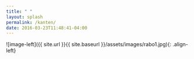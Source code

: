 ```yaml
---
title: " "
layout: splash
permalink: /kanten/
date: 2016-03-23T11:48:41-04:00
---
```




![image-left]({{ site.url }}{{ site.baseurl }}/assets/images/rabo1.jpg){: .align-left}
